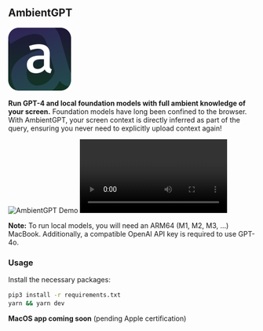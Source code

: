 ## AmbientGPT

<img src="public/images/ambientGPT.png" alt="AmbientGPT Logo" width="128"/>

**Run GPT-4 and local foundation models with full ambient knowledge of your screen.** Foundation models have long been confined to the browser. With AmbientGPT, your screen context is directly inferred as part of the query, ensuring you never need to explicitly upload context again!


<img src="public/images/caesar.png" alt="AmbientGPT Demo"/>

<video src="updated_ambient.mov" controls>
  Your browser does not support the video tag.
</video>

**Note:** To run local models, you will need an ARM64 (M1, M2, M3, ...) MacBook. Additionally, a compatible OpenAI API key is required to use GPT-4o.

### Usage


Install the necessary packages:
```bash
pip3 install -r requirements.txt
yarn && yarn dev
```

**MacOS app coming soon** (pending Apple certification)
